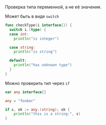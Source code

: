 Проверка типа переменной, а не её значения.

Может быть в виде `switch`
```go
func checkType(i interface{}) {
  switch i.(type) {
  case int:
    println("is integer")

  case string:
    println("is string")

  default:
    println("has unknown type")
  }
}
```

Можно проверить тип через `if`
```go
var any interface{}

any = "foobar"

if s, ok := any.(string); ok {
	println("this is a string:", s)
}
```
